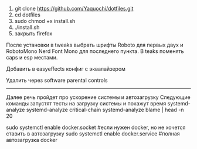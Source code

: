 1) git clone https://github.com/Yaquochi/dotfiles.git
2) cd dotfiles
3) sudo chmod +x install.sh
4) ./install.sh
5) закрыть firefox

После установки в tweaks выбрать шрифты Roboto для первых двух и RobotoMono Nerd Font Mono для последнего пункта. В teaks поменять caps и esp местами. 

Добавить в easyeffects конфиг с эквалайзером

Удалить через software parental controls

--------------------------------------------

Далее речь пройдет про ускорение системы и автозагрузку
Следующие команды запустят тесты на загрузку системы и покажут время
systemd-analyze
systemd-analyze critical-chain
systemd-analyze blame | head -n 20

sudo systemctl enable docker.socket #если нужен docker, но не хочется ставить в автозагрузку
sudo systemctl enable docker.service #полная автозагрузка docker
